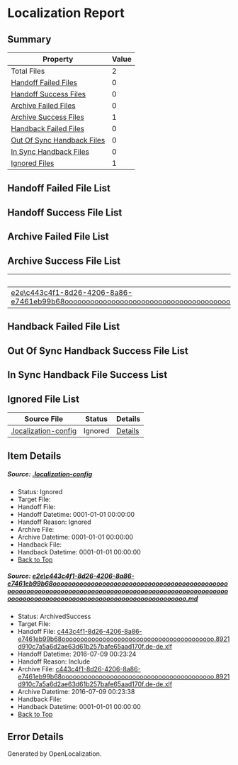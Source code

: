# <a name='report-top'></a> Localization Report

## Summary
 Property | Value 
 -------- | ----- 
 Total Files | 2
[ Handoff Failed Files ](#handoff-failed-list)| 0
[ Handoff Success Files ](#handoff-success-list)| 0
[ Archive Failed Files ](#archive-failed-list)| 0
[ Archive Success Files ](#archive-success-list)| 1
[ Handback Failed Files ](#handback-failed-list)| 0
[ Out Of Sync Handback Files ](#outofsync-handback-success-list)| 0
[ In Sync Handback Files ](#insync-handback-success-list)| 0
[ Ignored Files ](#ignored-list)| 1

## <a name='handoff-failed-list'></a> Handoff Failed File List

## <a name='handoff-success-list'></a> Handoff Success File List

## <a name='archive-failed-list'></a> Archive Failed File List

## <a name='archive-success-list'></a> Archive Success File List
 Source File | Status | Details 
 ----------- | ------ | ------- 
 [e2e\c443c4f1-8d26-4206-8a86-e7461eb99b68ooooooooooooooooooooooooooooooooooooooooooooooooooooooooooooooooooooooooooooooooooooooooooooooooooooooooooooooooooooooooooooooooooooooooooooooooooooooo.md](https://github.com/OpenLocalizationTestOrg/oltest/blob/be84d1a5f7142a1656ca0e79008ff8c9aaeef167/e2e/c443c4f1-8d26-4206-8a86-e7461eb99b68ooooooooooooooooooooooooooooooooooooooooooooooooooooooooooooooooooooooooooooooooooooooooooooooooooooooooooooooooooooooooooooooooooooooooooooooooooooooo.md) | ArchivedSuccess | [Details](#93228728d4d29dd22214a270a454343b9225ba151)

## <a name='handback-failed-list'></a> Handback Failed File List

## <a name='outofsync-handback-success-list'></a> Out Of Sync Handback Success File List

## <a name='insync-handback-success-list'></a> In Sync Handback File Success List

## <a name='ignored-list'></a> Ignored File List
 Source File | Status | Details 
 ----------- | ------ | ------- 
 [.localization-config](https://github.com/OpenLocalizationTestOrg/oltest/blob/be84d1a5f7142a1656ca0e79008ff8c9aaeef167/.localization-config) | Ignored | [Details](#3d4f252ac210baf56311d7e97dcc2db10974dbd20)

## Item Details
##### <a name='3d4f252ac210baf56311d7e97dcc2db10974dbd20'></a> Source: [.localization-config](https://github.com/OpenLocalizationTestOrg/oltest/blob/be84d1a5f7142a1656ca0e79008ff8c9aaeef167/.localization-config)
* Status: Ignored
* Target File: 
* Handoff File: 
* Handoff Datetime: 0001-01-01 00:00:00
* Handoff Reason: Ignored
* Archive File: 
* Archive Datetime: 0001-01-01 00:00:00
* Handback File: 
* Handback Datetime: 0001-01-01 00:00:00
* [Back to Top](#report-top)

##### <a name='93228728d4d29dd22214a270a454343b9225ba151'></a> Source: [e2e\c443c4f1-8d26-4206-8a86-e7461eb99b68ooooooooooooooooooooooooooooooooooooooooooooooooooooooooooooooooooooooooooooooooooooooooooooooooooooooooooooooooooooooooooooooooooooooooooooooooooooooo.md](https://github.com/OpenLocalizationTestOrg/oltest/blob/be84d1a5f7142a1656ca0e79008ff8c9aaeef167/e2e/c443c4f1-8d26-4206-8a86-e7461eb99b68ooooooooooooooooooooooooooooooooooooooooooooooooooooooooooooooooooooooooooooooooooooooooooooooooooooooooooooooooooooooooooooooooooooooooooooooooooooooo.md)
* Status: ArchivedSuccess
* Target File: 
* Handoff File: [c443c4f1-8d26-4206-8a86-e7461eb99b68ooooooooooooooooooooooooooooooooooooooooo.8921d910c7a5a6d2ae63d61b257bafe65aad170f.de-de.xlf](https://github.com/OpenLocalizationTestOrg/olhandoff-e2e/blob/1ca649dda2bcaa8e23b3e0eea0212c09ba960579/ol-handoff/OpenLocalizationTestOrg/oltest-dede-fly/ci/ht/c443c4f1-8d26-4206-8a86-e7461eb99b68ooooooooooooooooooooooooooooooooooooooooo.8921d910c7a5a6d2ae63d61b257bafe65aad170f.de-de.xlf)
* Handoff Datetime: 2016-07-09 00:23:24
* Handoff Reason: Include
* Archive File: [c443c4f1-8d26-4206-8a86-e7461eb99b68ooooooooooooooooooooooooooooooooooooooooo.8921d910c7a5a6d2ae63d61b257bafe65aad170f.de-de.xlf](https://github.com/OpenLocalizationTestOrg/olhandoff-e2e/blob/5068056f8dcf4d7e7216ffbd5db7a261cc00fb1c/ol-archive/OpenLocalizationTestOrg/oltest-dede-fly/ci/ht/c443c4f1-8d26-4206-8a86-e7461eb99b68ooooooooooooooooooooooooooooooooooooooooo.8921d910c7a5a6d2ae63d61b257bafe65aad170f.de-de.xlf)
* Archive Datetime: 2016-07-09 00:23:38
* Handback File: 
* Handback Datetime: 0001-01-01 00:00:00
* [Back to Top](#report-top)


## Error Details

Generated by OpenLocalization.
